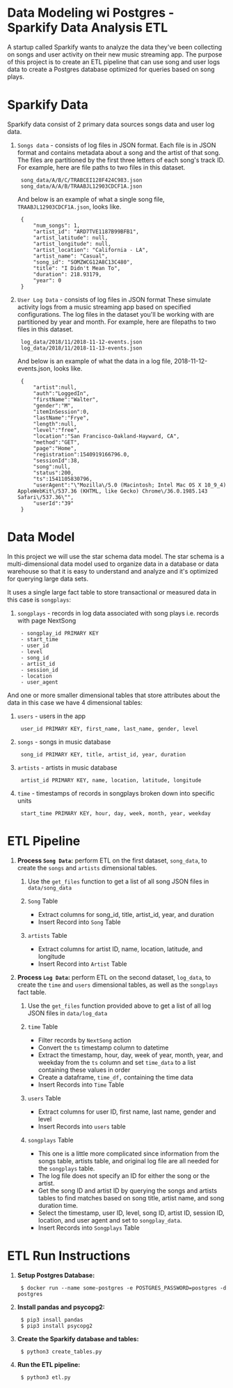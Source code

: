 # Data Modeling wi Postgres - Sparkify Data Analysis ETL
A startup called Sparkify wants to analyze the data they've been collecting on songs and user activity on their new music streaming app. The purpose of this project is to create an ETL pipeline that can use song and user logs data to create a Postgres database optimized for queries based on song plays.
# Sparkify Data
Sparkify data consist of 2 primary data sources 
songs data and user log data.
1. `Songs data` - consists of log files in JSON format.
 Each file is in JSON format and contains metadata about a song and the artist of that song. 
 The files are partitioned by the first three letters of each song's track ID. 
 For example, here are file paths to two files in this dataset.

        song_data/A/B/C/TRABCEI128F424C983.json
        song_data/A/A/B/TRAABJL12903CDCF1A.json
    And below is an example of what a single song file, `TRAABJL12903CDCF1A.json`, looks like.
        
        {
            "num_songs": 1, 
            "artist_id": "ARD7TVE1187B99BFB1", 
            "artist_latitude": null, 
            "artist_longitude": null, 
            "artist_location": "California - LA", 
            "artist_name": "Casual", 
            "song_id": "SOMZWCG12A8C13C480", 
            "title": "I Didn't Mean To", 
            "duration": 218.93179, 
            "year": 0
        }
2. `User Log Data` - consists of log files in JSON format These simulate activity logs from a music streaming app based on specified configurations. 
The log files in the dataset you'll be working with are partitioned by year and month. For example, here are filepaths to two files in this dataset.

        log_data/2018/11/2018-11-12-events.json
        log_data/2018/11/2018-11-13-events.json

    And below is an example of what the data in a log file, 2018-11-12-events.json, looks like.

        {
            "artist":null,
            "auth":"LoggedIn",
            "firstName":"Walter",
            "gender":"M",
            "itemInSession":0,
            "lastName":"Frye",
            "length":null,
            "level":"free",
            "location":"San Francisco-Oakland-Hayward, CA",
            "method":"GET",
            "page":"Home",
            "registration":1540919166796.0,
            "sessionId":38,
            "song":null,
            "status":200,
            "ts":1541105830796,
            "userAgent":"\"Mozilla\/5.0 (Macintosh; Intel Mac OS X 10_9_4) AppleWebKit\/537.36 (KHTML, like Gecko) Chrome\/36.0.1985.143 Safari\/537.36\"",
            "userId":"39"
        }


# Data Model
In this project we will use the star schema data model. The star schema is a multi-dimensional data model used to organize data in a database or data warehouse so that it is easy to understand and analyze and it's optimized for querying large data sets.

It uses a single large fact table to store transactional or measured data in this case is `songplays`:

1. `songplays` - records in log data associated with song plays i.e. records with page NextSong

        - songplay_id PRIMARY KEY
        - start_time
        - user_id
        - level
        - song_id
        - artist_id
        - session_id
        - location
        - user_agent   

And one or more smaller dimensional tables that store attributes about the data in this case we have 4 dimensional tables:

1. `users` - users in the app

        user_id PRIMARY KEY, first_name, last_name, gender, level
2. `songs` - songs in music database
        
        song_id PRIMARY KEY, title, artist_id, year, duration
3. `artists` - artists in music database
        
        artist_id PRIMARY KEY, name, location, latitude, longitude
4. `time` - timestamps of records in songplays broken down into specific units

        start_time PRIMARY KEY, hour, day, week, month, year, weekday

# ETL Pipeline
1. **Process `Song Data`:** perform ETL on the first dataset, `song_data`, to create the `songs` and `artists` dimensional tables.

    1. Use the `get_files` function to get a list of all song JSON files in `data/song_data`
    2. `Song` Table

        - Extract columns for song_id, title, artist_id, year, and duration
        - Insert Record into `Song` Table
    3. `artists` Table

        - Extract columns for artist ID, name, location, latitude, and longitude
        -  Insert Record into `Artist` Table
2. **Process `Log Data`:** perform ETL on the second dataset, `log_data`, to create the `time` and `users` dimensional tables, as well as the `songplays` fact table.

    1. Use the `get_files` function provided above to get a list of all log JSON files in `data/log_data`
    2. `time` Table

        - Filter records by `NextSong` action
        - Convert the `ts` timestamp column to datetime
        - Extract the timestamp, hour, day, week of year, month, year, and weekday from the `ts` column and set `time_data` to a list containing these values in order
        -  Create a dataframe, `time_df,` containing the time data
        - Insert Records into `Time` Table
    3. `users` Table

        - Extract columns for user ID, first name, last name, gender and level
        - Insert Records into `users` table
    4. `songplays` Table
        
        - This one is a little more complicated since information from the songs table, artists table, and original log file are all needed for the `songplays` table. 
        - The log file does not specify an ID for either the song or the artist.
        - Get the song ID and artist ID by querying the songs and artists tables to find matches based on song title, artist name, and song duration time.
        - Select the timestamp, user ID, level, song ID, artist ID, session ID, location, and user agent and set to `songplay_data`.
        - Insert Records into `Songplays` Table


# ETL Run Instructions
1. **Setup Postgres Database:**

        $ docker run --name some-postgres -e POSTGRES_PASSWORD=postgres -d postgres
2. **Install pandas and psycopg2:**

        $ pip3 insall pandas
        $ pip3 install psycopg2

3. **Create the Sparkify database and tables:**

        $ python3 create_tables.py
4. **Run the ETL pipeline:** 

        $ python3 etl.py
